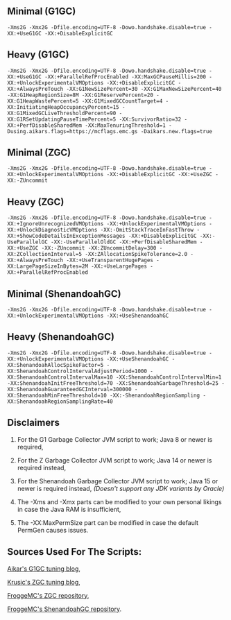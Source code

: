 ## Minimal (G1GC)

`-Xms2G -Xmx2G -Dfile.encoding=UTF-8 -Dowo.handshake.disable=true -XX:+UseG1GC -XX:+DisableExplicitGC`

## Heavy (G1GC)

`-Xms2G -Xmx2G -Dfile.encoding=UTF-8 -Dowo.handshake.disable=true -XX:+UseG1GC -XX:+ParallelRefProcEnabled -XX:MaxGCPauseMillis=200 -XX:+UnlockExperimentalVMOptions -XX:+DisableExplicitGC -XX:+AlwaysPreTouch -XX:G1NewSizePercent=30 -XX:G1MaxNewSizePercent=40 -XX:G1HeapRegionSize=8M -XX:G1ReservePercent=20 -XX:G1HeapWastePercent=5 -XX:G1MixedGCCountTarget=4 -XX:InitiatingHeapOccupancyPercent=15 -XX:G1MixedGCLiveThresholdPercent=90 -XX:G1RSetUpdatingPauseTimePercent=5 -XX:SurvivorRatio=32 -XX:+PerfDisableSharedMem -XX:MaxTenuringThreshold=1 -Dusing.aikars.flags=https://mcflags.emc.gs -Daikars.new.flags=true`

## Minimal (ZGC)

`-Xms2G -Xmx2G -Dfile.encoding=UTF-8 -Dowo.handshake.disable=true -XX:+UnlockExperimentalVMOptions -XX:+DisableExplicitGC -XX:+UseZGC -XX:-ZUncommit`

## Heavy (ZGC)

`-Xms2G -Xmx2G -Dfile.encoding=UTF-8 -Dowo.handshake.disable=true -XX:+IgnoreUnrecognizedVMOptions -XX:+UnlockExperimentalVMOptions -XX:+UnlockDiagnosticVMOptions -XX:-OmitStackTraceInFastThrow -XX:+ShowCodeDetailsInExceptionMessages -XX:+DisableExplicitGC -XX:-UseParallelGC -XX:-UseParallelOldGC -XX:+PerfDisableSharedMem -XX:+UseZGC -XX:-ZUncommit -XX:ZUncommitDelay=300 -XX:ZCollectionInterval=5 -XX:ZAllocationSpikeTolerance=2.0 -XX:+AlwaysPreTouch -XX:+UseTransparentHugePages -XX:LargePageSizeInBytes=2M -XX:+UseLargePages -XX:+ParallelRefProcEnabled`

## Minimal (ShenandoahGC)

`-Xms2G -Xmx2G -Dfile.encoding=UTF-8 -Dowo.handshake.disable=true -XX:+UnlockExperimentalVMOptions -XX:+UseShenandoahGC`

## Heavy (ShenandoahGC)

`-Xms2G -Xmx2G -Dfile.encoding=UTF-8 -Dowo.handshake.disable=true -XX:+UnlockExperimentalVMOptions -XX:+UseShenandoahGC -XX:ShenandoahAllocSpikeFactor=5 -XX:ShenandoahControlIntervalAdjustPeriod=1000 -XX:ShenandoahControlIntervalMax=10 -XX:ShenandoahControlIntervalMin=1 -XX:ShenandoahInitFreeThreshold=70 -XX:ShenandoahGarbageThreshold=25 -XX:ShenandoahGuaranteedGCInterval=300000 -XX:ShenandoahMinFreeThreshold=10 -XX:-ShenandoahRegionSampling -XX:ShenandoahRegionSamplingRate=40`

## Disclaimers

1. For the G1 Garbage Collector JVM script to work; Java 8 or newer is required,

2. For the Z Garbage Collector JVM script to work; Java 14 or newer is required instead,

3. For the Shenandoah Garbage Collector JVM script to work; Java 15 or newer is required instead, *(Doesn't support any JDK variants by Oracle)*

4. The -Xms and -Xmx parts can be modified to your own personal likings in case the Java RAM is insufficient,

5. The -XX:MaxPermSize part can be modified in case the default PermGen causes issues.


## Sources Used For The Scripts:

[Aikar's G1GC tuning blog](https://aikar.co/2018/07/02/tuning-the-jvm-g1gc-garbage-collector-flags-for-minecraft),

[Krusic's ZGC tuning blog](https://krusic22.com/2020/03/25/higher-performance-crafting-using-jdk11-and-zgc),

[FroggeMC's ZGC repository](https://github.com/FroggeMC/MC-Java-Flags/tree/zgc),

[FroggeMC's ShenandoahGC repository](https://github.com/FroggeMC/MC-Java-Flags/tree/shenandoah).
